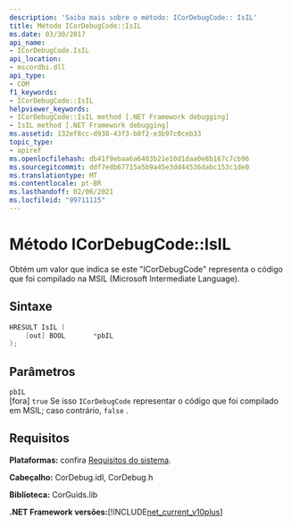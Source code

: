 ```yaml
---
description: 'Saiba mais sobre o método: ICorDebugCode:: IsIL'
title: Método ICorDebugCode::IsIL
ms.date: 03/30/2017
api_name:
- ICorDebugCode.IsIL
api_location:
- mscordbi.dll
api_type:
- COM
f1_keywords:
- ICorDebugCode::IsIL
helpviewer_keywords:
- ICorDebugCode::IsIL method [.NET Framework debugging]
- IsIL method [.NET Framework debugging]
ms.assetid: 132ef8cc-d938-43f3-b8f2-e3b97c0ceb33
topic_type:
- apiref
ms.openlocfilehash: db41f9ebaa6a6403b21e10d1daa0e8b167c7cb96
ms.sourcegitcommit: ddf7edb67715a5b9a45e3dd44536dabc153c1de0
ms.translationtype: MT
ms.contentlocale: pt-BR
ms.lasthandoff: 02/06/2021
ms.locfileid: "99711115"
---
```

# <a name="icordebugcodeisil-method"></a>Método ICorDebugCode::IsIL

Obtém um valor que indica se este "ICorDebugCode" representa o código que foi compilado na MSIL (Microsoft Intermediate Language).

## <a name="syntax"></a>Sintaxe

```cpp
HRESULT IsIL (
    [out] BOOL       *pbIL
);
```

## <a name="parameters"></a>Parâmetros

`pbIL`  
[fora] `true` Se isso `ICorDebugCode` representar o código que foi compilado em MSIL; caso contrário, `false` .

## <a name="requirements"></a>Requisitos

**Plataformas:** confira [Requisitos do sistema](../../get-started/system-requirements.md).

**Cabeçalho:** CorDebug.idl, CorDebug.h

**Biblioteca:** CorGuids.lib

**.NET Framework versões:**[!INCLUDE[net_current_v10plus](../../../../includes/net-current-v10plus-md.md)]
